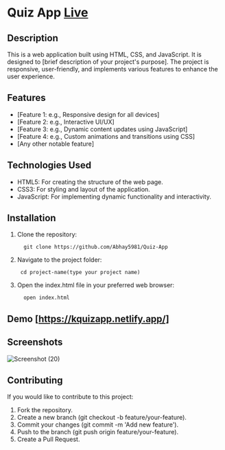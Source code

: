 # Quiz App [Live](https://kquizapp.netlify.app/)
## Description
This is a web application built using HTML, CSS, and JavaScript. It is designed to [brief description of your project's purpose]. The project is responsive, user-friendly, and implements various features to enhance the user experience.

## Features
* [Feature 1: e.g., Responsive design for all devices]
* [Feature 2: e.g., Interactive UI/UX]
* [Feature 3: e.g., Dynamic content updates using JavaScript]
* [Feature 4: e.g., Custom animations and transitions using CSS]
* [Any other notable feature]
## Technologies Used
* HTML5: For creating the structure of the web page.
* CSS3: For styling and layout of the application.
* JavaScript: For implementing dynamic functionality and interactivity.

## Installation
1. Clone the repository:
   
  		 git clone https://github.com/Abhay5981/Quiz-App

3. Navigate to the project folder:
   
   		cd project-name(type your project name)
5. Open the index.html file in your preferred web browser:
   
   		 open index.html


## Demo [https://kquizapp.netlify.app/]


## Screenshots 

![Screenshot (20)](https://github.com/user-attachments/assets/3c9280d1-2539-4db4-9ec7-83a2dc721d5d)

## Contributing
If you would like to contribute to this project:

1. Fork the repository.
2. Create a new branch (git checkout -b feature/your-feature).
3. Commit your changes (git commit -m 'Add new feature').
4. Push to the branch (git push origin feature/your-feature).
5. Create a Pull Request.


   
